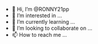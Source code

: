 - 👋 Hi, I’m @RONNY21pp
- 👀 I’m interested in ...
- 🌱 I’m currently learning ...
- 💞️ I’m looking to collaborate on ...
- 📫 How to reach me ...

<!---
RONNY21pp/RONNY21pp is a ✨ special ✨ repository because its `README.md` (this file) appears on your GitHub profile.
You can click the Preview link to take a look at your changes.
--->

